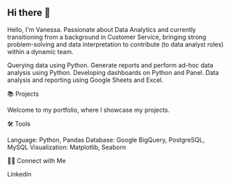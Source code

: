 ## Hi there 👋

Hello, I'm Vanessa. Passionate about Data Analytics and currently transitioning from a background in Customer Service, bringing strong problem-solving and data interpretation to contribute (to data analyst roles) within a dynamic team.

Querying data using Python.
Generate reports and perform ad-hoc data analysis using Python.
Developing dashboards on Python and Panel.
Data analysis and reporting using Google Sheets and Excel.


📚 Projects

Welcome to my portfolio, where I showcase my projects.

🛠️ Tools

Language: Python, Pandas
Database: Google BigQuery, PostgreSQL, MySQL
Visualization: Matplotlib, Seaborn


👋🏻 Connect with Me

Linkedin
